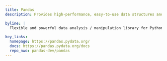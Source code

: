 ```yaml
---
title: Pandas
description: Provides high-performance, easy-to-use data structures and data analysis tools for Python.

byline: |
  Flexible and powerful data analysis / manipulation library for Python, providing labeled data structures similar to R `data.frame` objects, statistical functions, and much more

key_links:
  homepage: https://pandas.pydata.org/
  docs: https://pandas.pydata.org/docs
  repo_nwo: pandas-dev/pandas
---
```

